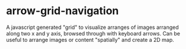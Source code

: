 # arrow-grid-navigation
A javascript generated "grid" to visualize arranges of images arranged along two x and y axis, browsed through with keyboard arrows. Can be useful to arrange images or content "spatially" and create a 2D map.

